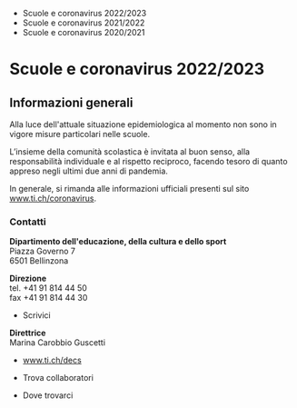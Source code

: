   * Scuole e coronavirus 2022/2023
  * Scuole e coronavirus 2021/2022
  * Scuole e coronavirus 2020/2021

#  Scuole e coronavirus 2022/2023

##  Informazioni generali

Alla luce dell'attuale situazione epidemiologica al momento non sono in vigore
misure particolari nelle scuole.

L’insieme della comunità scolastica è invitata al buon senso, alla
responsabilità individuale e al rispetto reciproco, facendo tesoro di quanto
appreso negli ultimi due anni di pandemia.

In generale, si rimanda alle informazioni ufficiali presenti sul sito
www.ti.ch/coronavirus.

###  Contatti

**Dipartimento dell'educazione, della cultura e dello sport**  
Piazza Governo 7  
6501 Bellinzona

 **Direzione**  
tel. +41 91 814 44 50  
fax +41 91 814 44 30  

  * Scrivici

 **Direttrice**  
Marina Carobbio Guscetti

  * www.ti.ch/decs

  * Trova collaboratori

  * Dove trovarci

